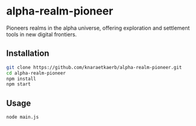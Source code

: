 # alpha-realm-pioneer

Pioneers realms in the alpha universe, offering exploration and settlement tools in new digital frontiers.

## Installation

```bash
git clone https://github.com/knaraetkaerb/alpha-realm-pioneer.git
cd alpha-realm-pioneer
npm install
npm start
```

## Usage
```bash
node main.js
```
